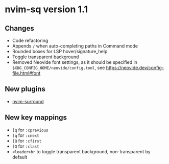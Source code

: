 # nvim-sq version 1.1

## Changes

- Code refactoring
- Appends `/` when auto-completing paths in Command mode
- Rounded boxes for LSP hover/signature_help
- Toggle transparent background
- Removed Neovide font settings, as it should be specified in
  `$XDG_CONFIG_HOME/neovide/config.toml`, see
  https://neovide.dev/config-file.html#font

## New plugins

- [nvim-surround](https://github.com/kylechui/nvim-surround)

## New key mappings

- `[q` for `:cprevious`
- `]q` for `:cnext`
- `[Q` for `:cfirst`
- `]Q` for `:clast`
- `<leader>br` to toggle transparent background, non-transparent by default
